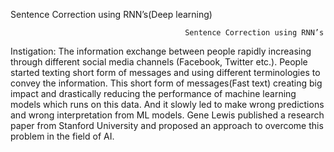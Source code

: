 Sentence Correction using RNN’s(Deep learning)
 
                                           Sentence Correction using RNN’s
Instigation:
The information exchange between people rapidly increasing through different social media channels (Facebook, Twitter etc.). People started texting short form of messages and using different terminologies to convey the information. This short form of messages(Fast text) creating big impact and drastically reducing the performance of machine learning models which runs on this data. And it slowly led to make wrong predictions and wrong interpretation from ML models. Gene Lewis published a research paper from Stanford University and proposed an approach to overcome this problem in the field of AI. 

